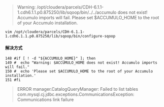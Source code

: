 > Warning: /opt/cloudera/parcels/CDH-6.1.1-1.cdh6.1.1.p0.875250/lib/sqoop/bin/../../accumulo does not exist! Accumulo imports will fail.
> Please set $ACCUMULO_HOME to the root of your Accumulo installation.



```
vim /opt/cloudera/parcels/CDH-6.1.1-1.cdh6.1.1.p0.875250/lib/sqoop/bin/configure-sqoop
```



#### 解决方式

```shell
148 #if [ ! -d "${ACCUMULO_HOME}" ]; then
149 #  echo "Warning: $ACCUMULO_HOME does not exist! Accumulo imports will fail."
150 #  echo 'Please set $ACCUMULO_HOME to the root of your Accumulo installation.'
151 #fi
```







>  ERROR manager.CatalogQueryManager: Failed to list tables
> com.mysql.cj.jdbc.exceptions.CommunicationsException: Communications link failure







